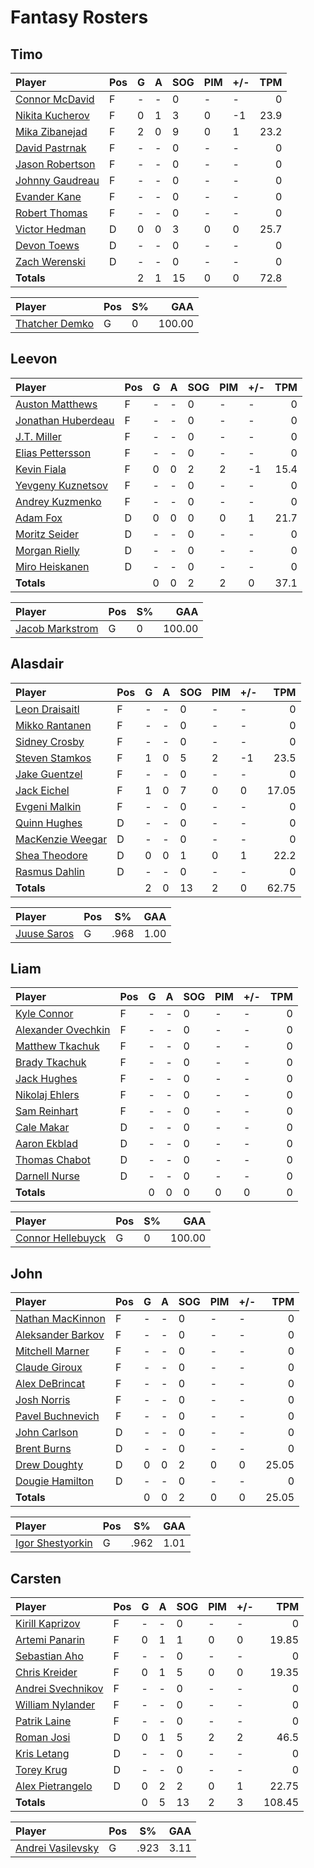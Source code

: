 # Fantasy Rosters
## Timo
| Player | Pos | G | A | SOG | PIM | +/- | TPM |
| :----- | --- | - | - | --- | --- | --- | --: |
| [Connor McDavid](https://www.eliteprospects.com/player/183442/connor-mcdavid) | F | - | - | 0 | - | - | 0 |
| [Nikita Kucherov](https://www.eliteprospects.com/player/77237/nikita-kucherov) | F | 0 | 1 | 3 | 0 | -1 | 23.9 |
| [Mika Zibanejad](https://www.eliteprospects.com/player/23856/mika-zibanejad) | F | 2 | 0 | 9 | 0 | 1 | 23.2 |
| [David Pastrnak](https://www.eliteprospects.com/player/130383/david-pastrnak) | F | - | - | 0 | - | - | 0 |
| [Jason Robertson](https://www.eliteprospects.com/player/201455/jason-robertson) | F | - | - | 0 | - | - | 0 |
| [Johnny Gaudreau](https://www.eliteprospects.com/player/88391/johnny-gaudreau) | F | - | - | 0 | - | - | 0 |
| [Evander Kane](https://www.eliteprospects.com/player/14657/evander-kane) | F | - | - | 0 | - | - | 0 |
| [Robert Thomas](https://www.eliteprospects.com/player/201681/robert-thomas) | F | - | - | 0 | - | - | 0 |
| [Victor Hedman](https://www.eliteprospects.com/player/6007/victor-hedman) | D | 0 | 0 | 3 | 0 | 0 | 25.7 |
| [Devon Toews](https://www.eliteprospects.com/player/59575/devon-toews) | D | - | - | 0 | - | - | 0 |
| [Zach Werenski](https://www.eliteprospects.com/player/186311/zach-werenski) | D | - | - | 0 | - | - | 0 |
| **Totals** | | 2 | 1 | 15 | 0 | 0 | 72.8 |

| Player | Pos | S% | GAA |
| :----- | --- | -- | --: |
| [Thatcher Demko](https://www.eliteprospects.com/player/155248/thatcher-demko) | G | 0 | 100.00 |
## Leevon
| Player | Pos | G | A | SOG | PIM | +/- | TPM |
| :----- | --- | - | - | --- | --- | --- | --: |
| [Auston Matthews](https://www.eliteprospects.com/player/199898/auston-matthews) | F | - | - | 0 | - | - | 0 |
| [Jonathan Huberdeau](https://www.eliteprospects.com/player/45261/jonathan-huberdeau) | F | - | - | 0 | - | - | 0 |
| [J.T. Miller](https://www.eliteprospects.com/player/38624/j.t.-miller) | F | - | - | 0 | - | - | 0 |
| [Elias Pettersson](https://www.eliteprospects.com/player/266336/elias-pettersson) | F | - | - | 0 | - | - | 0 |
| [Kevin Fiala](https://www.eliteprospects.com/player/87971/kevin-fiala) | F | 0 | 0 | 2 | 2 | -1 | 15.4 |
| [Yevgeny Kuznetsov](https://www.eliteprospects.com/player/34777/yevgeni-kuznetsov) | F | - | - | 0 | - | - | 0 |
| [Andrey Kuzmenko](https://www.eliteprospects.com/player/211807/andrey-kuzmenko) | F | - | - | 0 | - | - | 0 |
| [Adam Fox](https://www.eliteprospects.com/player/248380/adam-fox) | D | 0 | 0 | 0 | 0 | 1 | 21.7 |
| [Moritz Seider](https://www.eliteprospects.com/player/258987/moritz-seider) | D | - | - | 0 | - | - | 0 |
| [Morgan Rielly](https://www.eliteprospects.com/player/41184/morgan-rielly) | D | - | - | 0 | - | - | 0 |
| [Miro Heiskanen](https://www.eliteprospects.com/player/250075/miro-heiskanen) | D | - | - | 0 | - | - | 0 |
| **Totals** | | 0 | 0 | 2 | 2 | 0 | 37.1 |

| Player | Pos | S% | GAA |
| :----- | --- | -- | --: |
| [Jacob Markstrom](https://www.eliteprospects.com/player/9787/jacob-markstrom) | G | 0 | 100.00 |
## Alasdair
| Player | Pos | G | A | SOG | PIM | +/- | TPM |
| :----- | --- | - | - | --- | --- | --- | --: |
| [Leon Draisaitl](https://www.eliteprospects.com/player/71913/leon-draisaitl) | F | - | - | 0 | - | - | 0 |
| [Mikko Rantanen](https://www.eliteprospects.com/player/91186/mikko-rantanen) | F | - | - | 0 | - | - | 0 |
| [Sidney Crosby](https://www.eliteprospects.com/player/6146/sidney-crosby) | F | - | - | 0 | - | - | 0 |
| [Steven Stamkos](https://www.eliteprospects.com/player/11113/steven-stamkos) | F | 1 | 0 | 5 | 2 | -1 | 23.5 |
| [Jake Guentzel](https://www.eliteprospects.com/player/199870/jake-guentzel) | F | - | - | 0 | - | - | 0 |
| [Jack Eichel](https://www.eliteprospects.com/player/191959/jack-eichel) | F | 1 | 0 | 7 | 0 | 0 | 17.05 |
| [Evgeni Malkin](https://www.eliteprospects.com/player/4231/yevgeni-malkin) | F | - | - | 0 | - | - | 0 |
| [Quinn Hughes](https://www.eliteprospects.com/player/201671/quinn-hughes) | D | - | - | 0 | - | - | 0 |
| [MacKenzie Weegar](https://www.eliteprospects.com/player/97908/mackenzie-weegar) | D | - | - | 0 | - | - | 0 |
| [Shea Theodore](https://www.eliteprospects.com/player/101581/shea-theodore) | D | 0 | 0 | 1 | 0 | 1 | 22.2 |
| [Rasmus Dahlin](https://www.eliteprospects.com/player/310545/rasmus-dahlin) | D | - | - | 0 | - | - | 0 |
| **Totals** | | 2 | 0 | 13 | 2 | 0 | 62.75 |

| Player | Pos | S% | GAA |
| :----- | --- | -- | --: |
| [Juuse Saros](https://www.eliteprospects.com/player/50744/juuse-saros) | G | .968 | 1.00 |
## Liam
| Player | Pos | G | A | SOG | PIM | +/- | TPM |
| :----- | --- | - | - | --- | --- | --- | --: |
| [Kyle Connor](https://www.eliteprospects.com/player/177671/kyle-connor) | F | - | - | 0 | - | - | 0 |
| [Alexander Ovechkin](https://www.eliteprospects.com/player/4230/alexander-ovechkin) | F | - | - | 0 | - | - | 0 |
| [Matthew Tkachuk](https://www.eliteprospects.com/player/233030/matthew-tkachuk) | F | - | - | 0 | - | - | 0 |
| [Brady Tkachuk](https://www.eliteprospects.com/player/201473/brady-tkachuk) | F | - | - | 0 | - | - | 0 |
| [Jack Hughes](https://www.eliteprospects.com/player/305432/jack-hughes) | F | - | - | 0 | - | - | 0 |
| [Nikolaj Ehlers](https://www.eliteprospects.com/player/66581/nikolaj-ehlers) | F | - | - | 0 | - | - | 0 |
| [Sam Reinhart](https://www.eliteprospects.com/player/95032/sam-reinhart) | F | - | - | 0 | - | - | 0 |
| [Cale Makar](https://www.eliteprospects.com/player/199655/cale-makar) | D | - | - | 0 | - | - | 0 |
| [Aaron Ekblad](https://www.eliteprospects.com/player/49042/aaron-ekblad) | D | - | - | 0 | - | - | 0 |
| [Thomas Chabot](https://www.eliteprospects.com/player/213607/thomas-chabot) | D | - | - | 0 | - | - | 0 |
| [Darnell Nurse](https://www.eliteprospects.com/player/97352/darnell-nurse) | D | - | - | 0 | - | - | 0 |
| **Totals** | | 0 | 0 | 0 | 0 | 0 | 0 |

| Player | Pos | S% | GAA |
| :----- | --- | -- | --: |
| [Connor Hellebuyck](https://www.eliteprospects.com/player/142796/connor-hellebuyck) | G | 0 | 100.00 |
## John
| Player | Pos | G | A | SOG | PIM | +/- | TPM |
| :----- | --- | - | - | --- | --- | --- | --: |
| [Nathan MacKinnon](https://www.eliteprospects.com/player/99204/nathan-mackinnon) | F | - | - | 0 | - | - | 0 |
| [Aleksander Barkov](https://www.eliteprospects.com/player/50044/aleksander-barkov) | F | - | - | 0 | - | - | 0 |
| [Mitchell Marner](https://www.eliteprospects.com/player/223194/mitchell-marner) | F | - | - | 0 | - | - | 0 |
| [Claude Giroux](https://www.eliteprospects.com/player/10437/claude-giroux) | F | - | - | 0 | - | - | 0 |
| [Alex DeBrincat](https://www.eliteprospects.com/player/231275/alex-debrincat) | F | - | - | 0 | - | - | 0 |
| [Josh Norris](https://www.eliteprospects.com/player/273954/josh-norris) | F | - | - | 0 | - | - | 0 |
| [Pavel Buchnevich](https://www.eliteprospects.com/player/158906/pavel-buchnevich) | F | - | - | 0 | - | - | 0 |
| [John Carlson](https://www.eliteprospects.com/player/18590/john-carlson) | D | - | - | 0 | - | - | 0 |
| [Brent Burns](https://www.eliteprospects.com/player/9103/brent-burns) | D | - | - | 0 | - | - | 0 |
| [Drew Doughty](https://www.eliteprospects.com/player/10430/drew-doughty) | D | 0 | 0 | 2 | 0 | 0 | 25.05 |
| [Dougie Hamilton](https://www.eliteprospects.com/player/45596/dougie-hamilton) | D | - | - | 0 | - | - | 0 |
| **Totals** | | 0 | 0 | 2 | 0 | 0 | 25.05 |

| Player | Pos | S% | GAA |
| :----- | --- | -- | --: |
| [Igor Shestyorkin](https://www.eliteprospects.com/player/195577/igor-shestyorkin) | G | .962 | 1.01 |
## Carsten
| Player | Pos | G | A | SOG | PIM | +/- | TPM |
| :----- | --- | - | - | --- | --- | --- | --: |
| [Kirill Kaprizov](https://www.eliteprospects.com/player/265645/kirill-kaprizov) | F | - | - | 0 | - | - | 0 |
| [Artemi Panarin](https://www.eliteprospects.com/player/24664/artemi-panarin) | F | 0 | 1 | 1 | 0 | 0 | 19.85 |
| [Sebastian Aho](https://www.eliteprospects.com/player/152111/sebastian-aho) | F | - | - | 0 | - | - | 0 |
| [Chris Kreider](https://www.eliteprospects.com/player/37998/chris-kreider) | F | 0 | 1 | 5 | 0 | 0 | 19.35 |
| [Andrei Svechnikov](https://www.eliteprospects.com/player/328556/andrei-svechnikov) | F | - | - | 0 | - | - | 0 |
| [William Nylander](https://www.eliteprospects.com/player/38703/william-nylander) | F | - | - | 0 | - | - | 0 |
| [Patrik Laine](https://www.eliteprospects.com/player/221667/patrik-laine) | F | - | - | 0 | - | - | 0 |
| [Roman Josi](https://www.eliteprospects.com/player/12668/roman-josi) | D | 0 | 1 | 5 | 2 | 2 | 46.5 |
| [Kris Letang](https://www.eliteprospects.com/player/9189/kris-letang) | D | - | - | 0 | - | - | 0 |
| [Torey Krug](https://www.eliteprospects.com/player/37747/torey-krug) | D | - | - | 0 | - | - | 0 |
| [Alex Pietrangelo](https://www.eliteprospects.com/player/11317/alex-pietrangelo) | D | 0 | 2 | 2 | 0 | 1 | 22.75 |
| **Totals** | | 0 | 5 | 13 | 2 | 3 | 108.45 |

| Player | Pos | S% | GAA |
| :----- | --- | -- | --: |
| [Andrei Vasilevsky](https://www.eliteprospects.com/player/70424/andrei-vasilevsky) | G | .923 | 3.11 |
